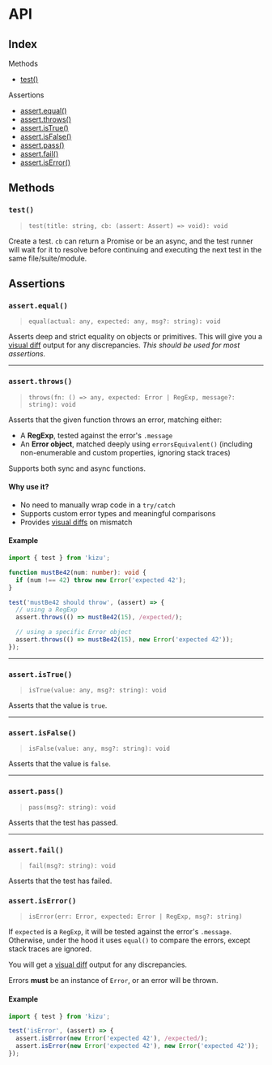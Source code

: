 # API

## Index

Methods

- [test()](#test)

Assertions

- [assert.equal()](#assertequal)
- [assert.throws()](#assertthrows)
- [assert.isTrue()](#assertistrue)
- [assert.isFalse()](#assertisfalse)
- [assert.pass()](#assertpass)
- [assert.fail()](#assertfail)
- [assert.isError()](#assertiserror)

## Methods

### `test()`

> `test(title: string, cb: (assert: Assert) => void): void`

Create a test. `cb` can return a Promise or be an async, and the test runner will wait for it to resolve before continuing and executing the next test in the same file/suite/module.

## Assertions

### `assert.equal()`

> `equal(actual: any, expected: any, msg?: string): void`

Asserts deep and strict equality on objects or primitives. This will give you a [visual diff](/docs/visualDiff.md) output for any discrepancies. _This should be used for most assertions._

---

### `assert.throws()`

> `throws(fn: () => any, expected: Error | RegExp, message?: string): void`

Asserts that the given function throws an error, matching either:

- A **RegExp**, tested against the error's `.message`
- An **Error object**, matched deeply using `errorsEquivalent()` (including non-enumerable and custom properties, ignoring stack traces)

Supports both sync and async functions.

#### Why use it?

- No need to manually wrap code in a `try/catch`
- Supports custom error types and meaningful comparisons
- Provides [visual diffs](/docs/visualDiff.md) on mismatch

#### Example

```ts
import { test } from 'kizu';

function mustBe42(num: number): void {
  if (num !== 42) throw new Error('expected 42');
}

test('mustBe42 should throw', (assert) => {
  // using a RegExp
  assert.throws(() => mustBe42(15), /expected/);

  // using a specific Error object
  assert.throws(() => mustBe42(15), new Error('expected 42'));
});
```
---

### `assert.isTrue()`

> `isTrue(value: any, msg?: string): void`

Asserts that the value is `true`.

---

### `assert.isFalse()`

> `isFalse(value: any, msg?: string): void`

Asserts that the value is `false`.

---

### `assert.pass()`

> `pass(msg?: string): void`

Asserts that the test has passed.

---

### `assert.fail()`

> `fail(msg?: string): void`

Asserts that the test has failed.

### `assert.isError()`

> `isError(err: Error, expected: Error | RegExp, msg?: string)`

If `expected` is a `RegExp`, it will be tested against the error's `.message`. Otherwise, under the hood it uses `equal()` to compare the errors, except stack traces are ignored.

You will get a [visual diff](/docs/visualDiff.md) output for any discrepancies.

Errors **must** be an instance of `Error`, or an error will be thrown.

#### Example

```ts
import { test } from 'kizu';

test('isError', (assert) => {
  assert.isError(new Error('expected 42'), /expected/);
  assert.isError(new Error('expected 42'), new Error('expected 42'));
});
```